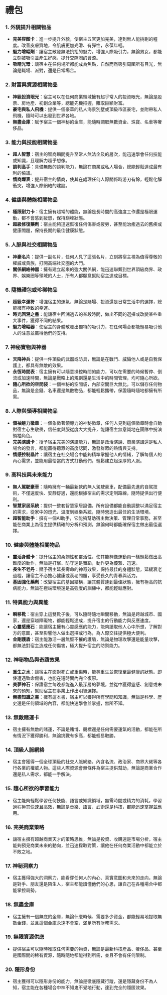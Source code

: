 # 禮包

### 1. **外貌提升相關物品**

- **完美容顏卡**：進一步提升外貌，使宿主五官更加完美，達到無人能挑剔的程度。改善皮膚質地，令肌膚更加光滑、有彈性，永葆年輕。
- **魅力增幅劑**：讓宿主散發無法抗拒的魅力，增強人際吸引力，無論男女，都能立刻被吸引並產生好感，提升交際圈的資源。
- **吸睛光環**：讓宿主在任何場所都能成為焦點，自然而然吸引周圍所有目光，無論是職場、派對，還是日常場合。

### 2. **財富與資源相關物品**

- **神級投資眼光**：宿主可以在任何商業領域擁有超乎常人的投資眼光，無論是股票、房地產、初創企業等，總能先機把握，賺取巨額財富。
- **豪宅與私人飛機**：提供一個豪華的私人海景別墅或頂級市區豪宅，並附帶私人飛機，隨時可以出發到世界各地。
- **無盡金庫**：賦予宿主一個神秘的金庫，能隨時調取無數資金、珠寶、名車等奢侈品。

### 3. **能力與技能相關物品**

- **超人智慧**：宿主的智商瞬間提升至常人無法企及的層次，能迅速學會任何技能或知識，且理解力超乎想像。
- **談判高手**：具備無敵的談判能力，無論在商業或私人場合，總能輕鬆達成最有利的協議。
- **情商爆表**：提升宿主的情商，使其在處理任何人際關係時游刃有餘，輕鬆化解衝突，增強人際網絡的建設。

### 4. **健康與體能相關物品**

- **極限耐力卡**：宿主擁有超常的體能，無論是長時間的高強度工作還是極限運動，都不會感到疲憊，保持巔峰狀態。
- **超級修復藥劑**：宿主能夠迅速恢復任何傷害或疲勞，甚至能治癒過去的舊疾或健康問題，保持長期的最佳健康狀態。

### 5. **人脈與社交相關物品**

- **神豪名片**：提供一副名片，任何人見了這張名片，立刻將宿主視為值得尊敬的權威或貴族，打開高端社交圈的大門。
- **關係網絡神器**：擁有建立起來的強大關係網，能迅速聯繫到世界頂級商界、政界、娛樂圈等領域的人士，所有人都願意幫助宿主達成目標。

### 6. **隨機禮包或珍稀物品**

- **超級幸運符**：增強宿主的運氣，無論是賭場、投資還是日常生活中的選擇，總能擁有極致的幸運。
- **時光回溯之書**：能讓宿主回溯過去的某段時間，做出不同的選擇或改變某些重大事件，獲得不同的結果。
- **魅力增幅器**：使宿主的身體散發出獨特的吸引力，在任何場合都能輕易吸引他人的注意並贏得他們的支持。

### 7. **神秘寶物與神器**

- **天降神兵**：提供一件頂級的武器或防具，無論是在戰鬥、威懾他人或是自我保護上，都具有無敵的效果。
- **永恆時間表**：宿主擁有可以隨意操控時間的能力，可以在需要的時候暫停、倒流或加速時間，無論是戰略上的規劃還是生活中的時間管理，均可隨心所欲。
- **隨心所欲的空間袋**：一個神秘的空間袋，內部空間巨大無比，可以儲存任何物品，無論是金錢、名車還是無數物品，都能輕鬆攜帶，保證隨時隨地都擁有所需。

### 8. **人際與領導相關物品**

- **領袖魅力徽章**：一個象徵著領導力的神秘徽章，任何人見到這個徽章時會自動對宿主心生敬畏，信任度與服從度大大提升，能讓宿主無意識地在團隊中扮演領袖角色。
- **完美演講卡**：授予宿主完美的演講能力，無論是政治演說、商業演講還是私人場合的發言，都能贏得聽眾的高度認同，激發群眾的熱情與支持。
- **情感控制晶片**：讓宿主在社交場合中能夠精準掌握他人的情緒，了解每個人的內心需求，並能用最恰當的方式打動他們，輕鬆建立起深厚的人脈。

### 9. **高科技與未來能力**

- **無人駕駛豪車**：隨時擁有一輛最新款的無人駕駛豪車，配備最先進的自駕技術，不僅速度快、安靜舒適，還能根據宿主的需求定制路線，隨時提供出行便利。
- **智慧家居系統**：提供一整套智慧家居設備，所有設備都能自動調整以滿足宿主的需求，從家中的燈光、溫度到娛樂系統，隨時營造出最佳的生活環境。
- **超智能助手**：擁有一個AI助手，它能夠幫助宿主做決策、管理日常事務，甚至能在商業上為宿主提供精確的分析和預測，無論何時都能確保宿主做出最佳選擇。

### 10. **健康與體能相關物品**

- **靈活身體卡**：提升宿主的柔韌性和靈活性，使其能夠像運動員一樣輕鬆做出高難度的動作，無論是打擊、防守還是舞蹈，動作更為優雅、迅速。
- **長生不老丹**：賦予宿主延長壽命的神奇效果，保持最佳的身體狀態，延緩衰老過程，讓宿主不必擔心健康或衰老問題，享受長久的青春與活力。
- **基因強化藥劑**：改變宿主的基因結構，讓其體質達到最佳狀態，擁有極高的抗病能力，無論在極端環境還是高強度的訓練中，都能輕鬆應對。

### 11. **特異能力與異能**

- **瞬移靴**：宿主穿上這雙靴子後，可以隨時隨地瞬間移動，無論是跨越城市、國家，還是穿越障礙物，都能輕鬆達成，提升宿主的行動能力與反應速度。
- **心靈感應石**：能讓宿主擁有心靈感應的能力，能夠讀取他人心中所想，了解對方的意圖，甚至影響他人做出選擇或行為，為人際交往提供極大便利。
- **金剛護盾**：宿主能激活一層無堅不摧的護盾，無論是物理攻擊還是能量攻擊，都無法對宿主造成任何傷害，極大提升宿主的防禦能力。

### 12. **神秘物品與奇蹟效果**

- **重生之水**：讓宿主在面對死亡或重傷時，能夠重生並恢復至最健康的狀態。即使遭遇致命傷害，也能在短時間內完全復原。
- **美夢神石**：保證宿主每晚都能進入最深層的夢境，並從中獲得靈感、創意或未來的預知，幫助宿主在事業上作出明智選擇。
- **無盡知識之書**：擁有這本書，宿主可以獲得所有學問和知識，無論是科學、歷史還是任何領域的內容，都能快速學會並掌握，無所不知。

### 13. **無敵賭運卡**

- 宿主擁有無敵的賭運，不論是賭博、競標還是任何需要運氣的活動，都能在所有情況下獲得勝利，無論挑戰有多高，都能輕易取勝。

### 14. **頂級人脈網絡**

- 宿主會獲得一個全球頂級的社交人脈網絡，內含名流、政治家、商界大佬等各行各業的權威人物。這些人際資源會無條件為宿主提供幫助，無論是商業合作還是私人需求，都能一手解決。

### 15. **隨心所欲的學習能力**

- 宿主能夠輕鬆學習任何技能、語言或知識領域，無需時間或精力的消耗，學習過程極其快速且高效，無論是音樂、語言、武術還是科技，都能迅速掌握並應用。

### 16. **完美商業策略**

- 讓宿主擁有超越商業天才的策略思維，無論是投資、收購還是市場分析，宿主能夠預見商業未來的動向，並迅速採取對策，讓他在任何商業活動中都能立於不敗之地。

### 17. **神秘洞察力**

- 宿主獲得強大的洞察力，能看穿任何人的內心、真實意圖和未來的走向，無論是對手、朋友還是陌生人，宿主都能讀懂他們的心思，讓自己在各種場合中都能掌控局勢。

### 18. **無盡金庫**

- 宿主擁有一個無底的金庫，無論什麼時候、需要多少資金，都能輕易地提取無數金錢，並且這個金庫永遠不會空，滿足所有財務需求。

### 19. **無限資源供應**

- 提供宿主可以隨時獲取任何需要的物資，無論是最新科技產品、奢侈品、甚至是國際間的稀有資源，隨時隨地都能得到所需，並且不會有任何限制。

### 20. **隱形身份**

- 宿主獲得可以隱形身份的能力，無論是徹底隱藏行蹤，還是隱藏身份不為人知，宿主能在各種場合中神不知鬼不覺地行動，達到完全的隱匿效果。
